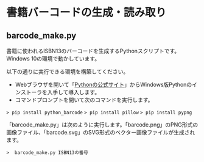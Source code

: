 # 書籍バーコードの生成・読み取り

## barcode_make.py
書籍に使われるISBN13のバーコードを生成するPythonスクリプトです。
Windows 10の環境で動かしています。

以下の通りに実行できる環境を構築してください。

- Webブラウザを開いて「[Pythonの公式サイト](https://www.python.org/downloads/)」からWindows版Pythonのインストーラを入手して導入します。
- コマンドプロンプトを開いて次のコマンドを実行します。

`> pip install python_barcode`
`> pip install pillow`
`> pip install pypng`

「barcode_make.py」は次のように実行します。「barcode.png」のPNG形式の画像ファイル、「barcode.svg」のSVG形式のベクター画像ファイルが生成されます。

`>  barcode_make.py ISBN13の番号`

